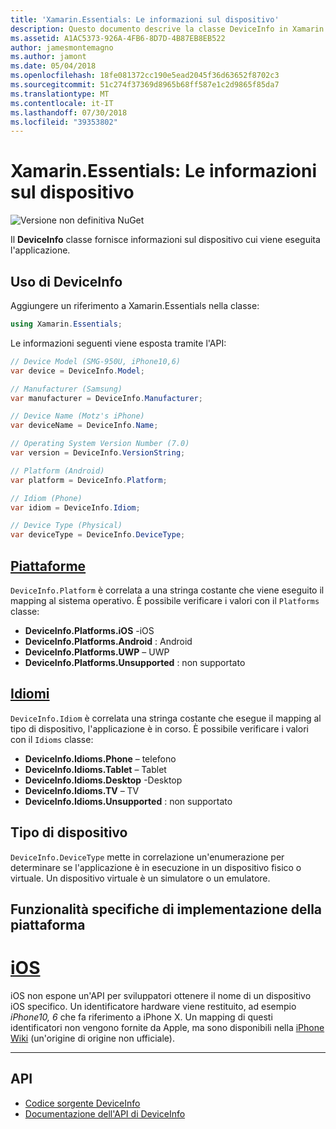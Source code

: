 ```yaml
---
title: 'Xamarin.Essentials: Le informazioni sul dispositivo'
description: Questo documento descrive la classe DeviceInfo in Xamarin.Essentials, che fornisce informazioni sul dispositivo cui viene eseguita l'applicazione.
ms.assetid: A1AC5373-926A-4FB6-8D7D-4B87EB8EB522
author: jamesmontemagno
ms.author: jamont
ms.date: 05/04/2018
ms.openlocfilehash: 18fe081372cc190e5ead2045f36d63652f8702c3
ms.sourcegitcommit: 51c274f37369d8965b68ff587e1c2d9865f85da7
ms.translationtype: MT
ms.contentlocale: it-IT
ms.lasthandoff: 07/30/2018
ms.locfileid: "39353802"
---
```

# <a name="xamarinessentials-device-information"></a>Xamarin.Essentials: Le informazioni sul dispositivo

![Versione non definitiva NuGet](~/media/shared/pre-release.png)

Il **DeviceInfo** classe fornisce informazioni sul dispositivo cui viene eseguita l'applicazione.

## <a name="using-deviceinfo"></a>Uso di DeviceInfo

Aggiungere un riferimento a Xamarin.Essentials nella classe:

```csharp
using Xamarin.Essentials;
```

Le informazioni seguenti viene esposta tramite l'API:

```csharp
// Device Model (SMG-950U, iPhone10,6)
var device = DeviceInfo.Model;

// Manufacturer (Samsung)
var manufacturer = DeviceInfo.Manufacturer;

// Device Name (Motz's iPhone)
var deviceName = DeviceInfo.Name;

// Operating System Version Number (7.0)
var version = DeviceInfo.VersionString;

// Platform (Android)
var platform = DeviceInfo.Platform;

// Idiom (Phone)
var idiom = DeviceInfo.Idiom;

// Device Type (Physical)
var deviceType = DeviceInfo.DeviceType;
```

## <a name="platformsxrefxamarinessentialsdeviceinfoplatforms"></a>[Piattaforme](xref:Xamarin.Essentials.DeviceInfo.Platforms)

`DeviceInfo.Platform` è correlata a una stringa costante che viene eseguito il mapping al sistema operativo. È possibile verificare i valori con il `Platforms` classe:

- **DeviceInfo.Platforms.iOS** -iOS
- **DeviceInfo.Platforms.Android** : Android
- **DeviceInfo.Platforms.UWP** – UWP
- **DeviceInfo.Platforms.Unsupported** : non supportato

## <a name="idiomsxrefxamarinessentialsdeviceinfoidioms"></a>[Idiomi](xref:Xamarin.Essentials.DeviceInfo.Idioms)

`DeviceInfo.Idiom` è correlata una stringa costante che esegue il mapping al tipo di dispositivo, l'applicazione è in corso. È possibile verificare i valori con il `Idioms` classe:

- **DeviceInfo.Idioms.Phone** – telefono
- **DeviceInfo.Idioms.Tablet** – Tablet
- **DeviceInfo.Idioms.Desktop** -Desktop
- **DeviceInfo.Idioms.TV** – TV
- **DeviceInfo.Idioms.Unsupported** : non supportato

## <a name="device-type"></a>Tipo di dispositivo

`DeviceInfo.DeviceType` mette in correlazione un'enumerazione per determinare se l'applicazione è in esecuzione in un dispositivo fisico o virtuale. Un dispositivo virtuale è un simulatore o un emulatore.

## <a name="platform-implementation-specifics"></a>Funzionalità specifiche di implementazione della piattaforma

# <a name="iostabios"></a>[iOS](#tab/ios)

iOS non espone un'API per sviluppatori ottenere il nome di un dispositivo iOS specifico. Un identificatore hardware viene restituito, ad esempio _iPhone10, 6_ che fa riferimento a iPhone X. Un mapping di questi identificatori non vengono fornite da Apple, ma sono disponibili nella [iPhone Wiki](https://www.theiphonewiki.com/wiki/Models) (un'origine di origine non ufficiale).

--------------

## <a name="api"></a>API

- [Codice sorgente DeviceInfo](https://github.com/xamarin/Essentials/tree/master/Xamarin.Essentials/DeviceInfo)
- [Documentazione dell'API di DeviceInfo](xref:Xamarin.Essentials.DeviceInfo)
